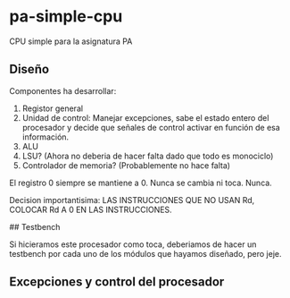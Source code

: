 # pa-simple-cpu
CPU simple para la asignatura PA

## Diseño

Componentes ha desarrollar:
1. Registor general
2. Unidad de control: Manejar excepciones, sabe el estado entero del procesador y decide que señales de control
activar en función de esa información.
3. ALU
4. LSU? (Ahora no deberia de hacer falta dado que todo es monociclo)
5. Controlador de memoria? (Probablemente no hace falta)

El registro 0 siempre se mantiene a 0. Nunca se cambia ni toca. Nunca.

Decision importantisima: LAS INSTRUCCIONES QUE NO USAN Rd, COLOCAR Rd A 0 EN LAS INSTRUCCIONES.

## Testbench

Si hicieramos este procesador como toca, deberiamos de hacer un testbench por cada uno de los módulos que hayamos diseñado, pero jeje.

## Excepciones y control del procesador
